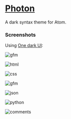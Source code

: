 # [Photon](https://atom.io/themes/photon-syntax)

A dark syntax theme for Atom.

### Screenshots

Using [One dark UI](https://atom.io/themes/one-dark-ui):

![gfm](https://raw.githubusercontent.com/MaximSokolov/photon-syntax/master/img/ide.png)

![html](https://raw.githubusercontent.com/MaximSokolov/photon-syntax/master/img/html.png)

![css](https://raw.githubusercontent.com/MaximSokolov/photon-syntax/master/img/css.png)

![gfm](https://raw.githubusercontent.com/MaximSokolov/photon-syntax/master/img/gfm.png)

![json](https://raw.githubusercontent.com/MaximSokolov/photon-syntax/master/img/json.png)

![python](https://raw.githubusercontent.com/MaximSokolov/photon-syntax/master/img/python.png)

![comments](https://raw.githubusercontent.com/MaximSokolov/photon-syntax/master/img/comments.png)
